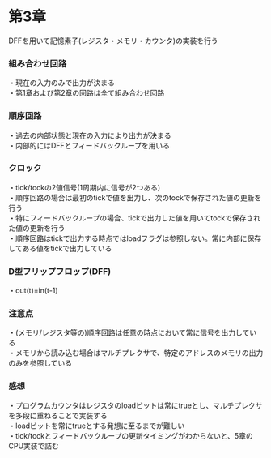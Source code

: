# 第3章
DFFを用いて記憶素子(レジスタ・メモリ・カウンタ)の実装を行う  

### ︎組み合わせ回路
・現在の入力のみで出力が決まる  
・第1章および第2章の回路は全て組み合わせ回路
 
### 順序回路
・過去の内部状態と現在の入力により出力が決まる  
・内部的にはDFFとフィードバックループを用いる 

### クロック
・tick/tockの2値信号(1周期内に信号が2つある)  
・順序回路の場合は最初のtickで値を出力し、次のtockで保存された値の更新を行う  
・特にフィードバックループの場合、tickで出力した値を用いてtockで保存された値の更新を行う  
・順序回路はtickで出力する時点ではloadフラグは参照しない。常に内部に保存してある値をtickで出力している  

### D型フリップフロップ(DFF)
・out(t)=in(t-1)

### 注意点
・(メモリ/レジスタ等の)順序回路は任意の時点において常に信号を出力している  
・メモリから読み込む場合はマルチプレクサで、特定のアドレスのメモリの出力のみを参照している

### 感想
・プログラムカウンタはレジスタのloadビットは常にtrueとし、マルチプレクサを多段に重ねることで実装する  
・loadビットを常にtrueとする発想に至るまでが難しい  
・tick/tockとフィードバックループの更新タイミングがわからないと、5章のCPU実装で詰む  